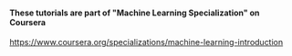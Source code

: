 #### These tutorials are part of "Machine Learning Specialization" on Coursera

https://www.coursera.org/specializations/machine-learning-introduction
